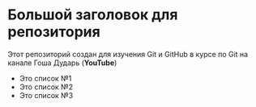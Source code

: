 # Большой заголовок для репозитория
Этот репозиторий создан для изучения Git и GitHub в курсе по Git на канале Гоша Дударь (**YouTube**)

- Это список №1
- Это список №2
- Это список №3
